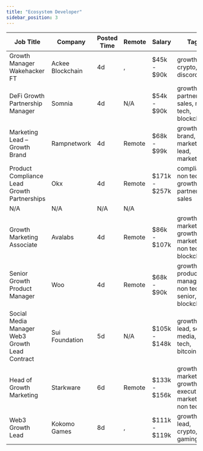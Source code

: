 ```yaml
---
title: "Ecosystem Developer"
sidebar_position: 3
---
```


| Job Title | Company | Posted Time | Remote | Salary | Tags | Apply Link |
|-----------|---------|-------------|--------|--------|------|------------|
| Growth Manager Wakehacker FT | Ackee Blockchain | 4d | , | $45k - $90k | growth, crypto, defi, discord, nft | [Apply](https://web3.career/growth-manager-for-wakehacker-ft-ackeeblockchain/104689) |
| DeFi Growth Partnership Manager | Somnia | 4d | N/A | $54k - $90k | growth, partnership, sales, non tech, blockchain | [Apply](https://web3.career/defi-growth-partnership-manager-somnia/104672) |
| Marketing Lead – Growth Brand | Rampnetwork | 4d | Remote | $68k - $99k | growth, brand, lead, marketing lead, marketing | [Apply](https://web3.career/marketing-lead-growth-brand-rampnetwork/104615) |
| Product Compliance Lead Growth Partnerships | Okx | 4d | Remote | $171k - $257k | compliance, non tech, growth, partnership, sales | [Apply](https://web3.career/product-compliance-lead-growth-partnerships-okx/104607) |
| N/A | N/A | N/A | N/A |  |  | [Apply](https://web3.career/metana) |
| Growth Marketing Associate | Avalabs | 4d | Remote | $86k - $107k | growth marketing, growth, marketing, non tech, blockchain | [Apply](https://web3.career/growth-marketing-associate-avalabs/104557) |
| Senior Growth Product Manager | Woo | 4d | Remote | $68k - $90k | growth, product manager, non tech, senior, blockchain | [Apply](https://web3.career/senior-growth-product-manager-woo/95664) |
| Social Media Manager Web3 Growth Lead Contract | Sui Foundation | 5d | N/A | $105k - $148k | growth, lead, social media, non tech, bitcoin | [Apply](https://web3.career/social-media-manager-web3-growth-lead-contract-suifoundation/104507) |
| Head of Growth Marketing | Starkware | 6d | Remote | $133k - $156k | growth marketing, growth, executive, marketing, non tech | [Apply](https://web3.career/head-of-growth-marketing-starkware/104461) |
| Web3 Growth Lead | Kokomo Games | 8d | , | $111k - $119k | growth, lead, crypto, defi, gaming | [Apply](https://web3.career/web3-growth-lead-kokomogames/104360) |
